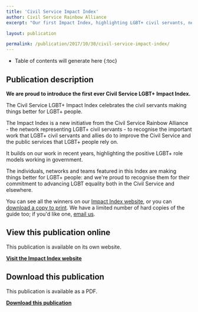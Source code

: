 ```yaml
---
title: 'Civil Service Impact Index'
author: Civil Service Rainbow Alliance
excerpt: "Our first Impact Index, highlighting LGBT+ civil servants, networks, teams and allies making things better for LGBT+ people."

layout: publication

permalink: /publication/2017/10/30/civil-service-impact-index/
---
```


<!-- Include the following to generate a Table of Contents -->
* Table of contents will generate here
{:toc}
<!-- Don't touch the Table of Contents above -->

<!-- Include this line to process the Markdown and format the content properly -->
<div id="markdown-content" markdown="1">
<!-- Don't remove the line of code above -->

## Publication description

**We are proud to introduce the first ever Civil Service LGBT+ Impact Index.**

The Civil Service LGBT+ Impact Index celebrates the civil servants making things better for LGBT+ people.

The Impact Index is a new initiative from the Civil Service Rainbow Alliance - the network representing LGBT+ civil servants - to recognise the important work that LGBT+ civil servants and allies do to improve the Civil Service and the public services that LGBT+ people rely on.

It builds on our work in recent years, highlighting the positive LGBT+ role models working in government.

The individuals, networks and teams featured in this Index are making things better for LGBT+ people: and we're proud to recognise them for their commitment to advancing LGBT equality both in the Civil Service and elsewhere.

You can see all the winners on our [Impact Index website](/impact-index), or you can [download a copy to print](/impact-index/assets/booklet-print.pdf). We have a limited number of hard copies of the guide too; if you'd like one, [email us](mailto:info@civilservice.lgbt).


## View this publication online

This publication is available on its own website.

**[Visit the Impact Index website](/impact-index)**

## Download this publication

This publication is available as a PDF.

**[Download this publication](/impact-index/assets/booklet-print.pdf)**


<!-- Include this line to process the Markdown and format the content properly -->
</div>
<!-- Don't remove the line of code above -->